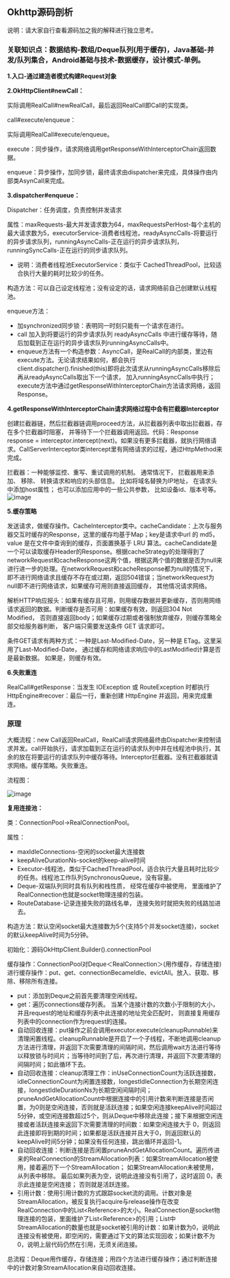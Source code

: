 ## Okhttp源码剖析

说明：请大家自行查看源码加之我的解释进行独立思考。

### 关联知识点：数据结构-数组/Deque队列(用于缓存)，Java基础-并发/队列集合，Android基础与技术-数据缓存，设计模式-单例。

**1.入口-通过建造者模式构建Request对象**

**2.OkHttpClient#newCall：**

实际调用RealCall#newRealCall，最后返回RealCall即Call的实现类。

call#execute/enqueue：

实际调用RealCall#execute/enqueue。

execute：同步操作，请求网络调用getResponseWithInterceptorChain返回数据。

enqueue：异步操作，加同步锁，最终请求由dispatcher来完成，具体操作由内部类AsynCall来完成。

**3.dispatcher#enqueue：**

Dispatcher：任务调度，负责控制并发请求

属性：maxRequests-最大并发请求数为64，maxRequestsPerHost-每个主机的最大请求数为5，executorService-消费者线程池，readyAsyncCalls-将要运行的异步请求队列，runningAsyncCalls-正在运行的异步请求队列，runningSyncCalls-正在运行的同步请求队列。

- 说明：消费者线程池ExecutorService：类似于 CachedThreadPool，比较适合执行大量的耗时比较少的任务。

构造方法：可以自己设定线程池；没有设定的话，请求网络前自己创建默认线程池。

enqueue方法：

- 加synchronized同步锁：表明同一时刻只能有一个请求在进行。
- call 加入到将要运行的异步请求队列 readyAsyncCalls 中进行缓存等待，随后加载到正在运行的异步请求队列runningAsyncCalls中。
- enqueue方法有一个构造参数：AsyncCall，是RealCall的内部类，里边有execute方法。无论请求结果如何，都会执行client.dispatcher().finished(this)即将此次请求从runningAsyncCalls移除后再从readyAsyncCalls取出下一个请求， 加入runningAsyncCalls中执行；execute方法中通过getResponseWithInterceptorChain方法请求网络，返回Response。

**4.getResponseWithInterceptorChain请求网络过程中会有拦截器Interceptor**

创建拦截器链，然后拦截器链调用proceed方法，从拦截器列表中取出拦截器，存在多个拦截器时阻塞， 并等待下一个拦截器调用返回。代码：Response response = interceptor.intercept(next)。如果没有更多拦截器，就执行网络请求。CallServerInterceptor类intercept里有网络请求的过程，通过HttpMethod来完成。

拦截器：一种能够监控、重写、重试调用的机制。 通常情况下， 拦截器用来添加、 移除、 转换请求和响应的头部信息。 比如将域名替换为IP地址， 在请求头中添加host属性； 也可以添加应用中的一些公共参数， 比如设备id、版本号等。
![image](https://github.com/2211785113/Blog/blob/master/images/okhttp_in.jpg)

**5.缓存策略**

发送请求，做缓存操作。CacheInterceptor类中。cacheCandidate：上次与服务器交互时缓存的Response，这里的缓存均基于Map；key是请求中url 的 md5，value 是在文件中查询到的缓存，页面置换基于 LRU 算法。cacheCandidate是一个可以读取缓存Header的Response。根据cacheStrategy的处理得到了networkRequest和cacheResponse这两个值，根据这两个值的数据是否为null来进行进一步的处理。在networkRequest和cacheResponse都为null的情况下， 即不进行网络请求且缓存不存在或过期，返回504错误；当networkRequest为null即不进行网络请求，如果缓存可用则直接返回缓存， 其他情况请求网络。

解析HTTP响应报头：如果有缓存且可用，则用缓存数据并更新缓存，否则用网络请求返回的数据。判断缓存是否可用：如果缓存有效，则返回304 Not Modified， 否则直接返回body；如果缓存过期或者强制放弃缓存，则缓存策略全部交给服务器判断， 客户端只需要发送条件 GET 请求即可。

条件GET请求有两种方式：一种是Last-Modified-Date，另一种是 ETag。这里采用了Last-Modified-Date， 通过缓存和网络请求响应中的LastModified计算是否是最新数据。 如果是，则缓存有效。

**6.失败重连**

RealCall#getResponse：当发生 IOException 或 RouteException 时都执行HttpEngine#recover：最后一行，重新创建 HttpEngine 并返回，用来完成重连。

### 原理

大概流程：new Call返回RealCall，RealCall请求网络最终由Dispatcher来控制请求并发。call开始执行，请求加载到正在运行的请求队列中并在线程池中执行，其余的放在将要运行的请求队列中缓存等待。Interceptor拦截器。没有拦截器就请求网络。缓存策略。失败重连。

流程图：

![image](https://github.com/2211785113/Blog/blob/master/images/okhttp.jpg)

**复用连接池：**

类：ConnectionPool->RealConnectionPool。

属性：

- maxIdleConnections-空闲的socket最大连接数
- keepAliveDurationNs-socket的keep-alive时间
- Executor-线程池，类似于CachedThreadPool，适合执行大量且耗时比较少的任务。线程池工作队列SynchronousQueue，没有容量。
- Deque-双端队列同时具有队列和栈性质， 经常在缓存中被使用， 里面维护了RealConnection也就是socket物理连接的包装。
- RouteDatabase-记录连接失败的路线名单， 连接失败时就把失败的线路加进去。

构造方法：默认空闲socket最大连接数为5个(支持5个并发socket连接)，socket的默认keepAlive时间为5分钟。

初始化：源码OkHttpClient.Builder().connectionPool

缓存操作：ConnectionPool对Deque＜RealConnection＞(用作缓存，存储连接)进行缓存操作：put、get、connectionBecameIdle、evictAll。放入、获取、移除、移除所有连接。

- put：添加到Deque之前首先要清理空闲线程。
- get：遍历connections缓存列表。 当某个连接计数的次数小于限制的大小， 并且request的地址和缓存列表中此连接的地址完全匹配时， 则直接复用缓存列表中的connection作为request的连接。
- 自动回收连接：put操作之前会调用executor.execute(cleanupRunnable)来清理闲置线程。cleanupRunnable是开启了一个子线程，不断地调用cleanup方法进行清理，并返回下次需要清理的间隔时间，然后调用wait方法进行等待以释放锁与时间片；当等待时间到了后，再次进行清理，并返回下次要清理的间隔时间；如此循环下去。
- 自动回收连接：cleanup清理工作：inUseConnectionCount为活跃连接数，idleConnectionCount为闲置连接数，longestIdleConnection为长期空闲连接，longestIdleDurationNs为长期空闲间隔时间；pruneAndGetAllocationCount中根据连接中的引用计数来判断连接是否闲置，为0则是空闲连接，否则就是活跃连接；如果空闲连接keepAlive时间超过5分钟，或空闲连接数超过5个，则从Deque中移除此连接；接下来根据空闲连接或者活跃连接来返回下次需要清理的时间数：如果空闲连接大于 0，则返回此连接即将到期的时间；如果都是活跃连接并且大于0，则返回默认的keepAlive时间5分钟；如果没有任何连接，跳出循环并返回-1。
- 自动回收连接：判断连接是否闲置pruneAndGetAllocationCount。遍历传进来的RealConnection的StreamAllocation列表：如果StreamAllocation被使用，接着遍历下一个StreamAllocation； 如果StreamAllocation未被使用，从列表中移除。 最后如果列表为空，说明此连接没有引用了，这时返回 0，表示此连接是空闲连接； 否则就是活跃连接。
- 引用计数：使用引用计数的方式跟踪socket流的调用。计数对象是StreamAllocation，被反复执行acquire与release操作在改变RealConnection中的List<Reference<StreamAllocation>>的大小。RealConnection是socket物理连接的包装，里面维护了List<Reference<StreamAllocation>>的引用；List中StreamAllocation的数量也就是socket被引用的计数：如果计数为0，说明此连接没有被使用，即空闲的，需要通过下文的算法实现回收；如果计数不为0，说明上层代码仍然在引用，无须关闭连接。

总流程：Deque用作缓存，存储连接；用四个方法进行缓存操作；通过判断连接中的计数对象StreamAllocation来自动回收连接。








